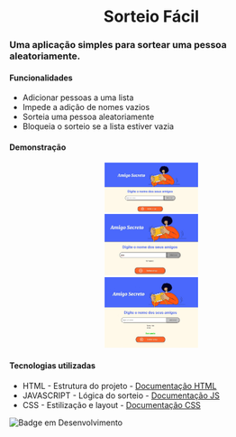 <h1 align="center">Sorteio Fácil</h1>

<h3>Uma aplicação simples para sortear uma pessoa aleatoriamente.</h3>

<div>
    <h4>Funcionalidades</h4>
    <ul>
        <li>Adicionar pessoas a uma lista</li>
        <li>Impede a adição de nomes vazios</li>
        <li>Sorteia uma pessoa aleatoriamente</li>
        <li>Bloqueia o sorteio se a lista estiver vazia</li>
    </ul>
</div>

<h4>Demonstração</h4>

<div align="center" width="100%">
    <img width="33%" src="assets/Tela-inicial.jpg" alt="Tela inicial"><br>
    <img width="33%" src="assets/Adicionando-amigos.jpg" alt="Adicionando amigos"><br>
    <img width="33%" src="assets/Sorteando-amigo.jpg" alt="Sorteando um amigo">
</div>

<div>
    <h4>Tecnologias utilizadas</h4>
    <ul>
        <li>HTML - Estrutura do projeto - <a href="https://developer.mozilla.org/pt-BR/docs/Web/HTML">Documentação HTML</a></li>
        <li>JAVASCRIPT - Lógica do sorteio - <a href="https://developer.mozilla.org/pt-BR/docs/Web/JavaScript">Documentação JS</a></li>
        <li>CSS - Estilização e layout - <a href="https://developer.mozilla.org/pt-BR/docs/Web/CSS">Documentação CSS</a></li>        
    </ul> 
</div>

![Badge em Desenvolvimento](http://img.shields.io/static/v1?label=STATUS&message=EM%20DESENVOLVIMENTO&color=GREEN&style=for-the-badge)
